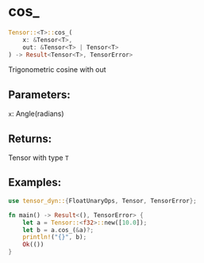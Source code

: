 # cos_
```rust
Tensor::<T>::cos_(
    x: &Tensor<T>, 
    out: &Tensor<T> | Tensor<T>
) -> Result<Tensor<T>, TensorError>
```
Trigonometric cosine with out
## Parameters:
`x`: Angle(radians)
## Returns:
Tensor with type `T`
## Examples:
```rust
use tensor_dyn::{FloatUnaryOps, Tensor, TensorError};

fn main() -> Result<(), TensorError> {
    let a = Tensor::<f32>::new([10.0]);
    let b = a.cos_(&a)?;
    println!("{}", b);
    Ok(())
}
```
